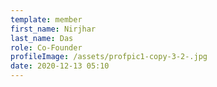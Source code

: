 ```yaml
---
template: member
first_name: Nirjhar
last_name: Das
role: Co-Founder
profileImage: /assets/profpic1-copy-3-2-.jpg
date: 2020-12-13 05:10
---
```

